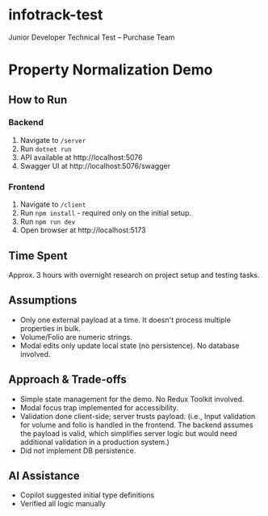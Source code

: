 # infotrack-test
Junior Developer Technical Test – Purchase Team

# Property Normalization Demo

## How to Run
### Backend
1. Navigate to `/server`
2. Run `dotnet run`
3. API available at http://localhost:5076
4. Swagger UI at http://localhost:5076/swagger

### Frontend
1. Navigate to `/client`
2. Run `npm install` - required only on the initial setup.
3. Run `npm run dev`
4. Open browser at http://localhost:5173

## Time Spent
Approx. 3 hours with overnight research on project setup and testing tasks.

## Assumptions
- Only one external payload at a time. It doesn't process multiple properties in bulk.
- Volume/Folio are numeric strings.
- Modal edits only update local state (no persistence). No database involved.

## Approach & Trade-offs
- Simple state management for the demo. No Redux Toolkit involved.
- Modal focus trap implemented for accessibility.
- Validation done client-side; server trusts payload. (i.e., Input validation for volume and folio is handled in the frontend. The backend assumes the payload is valid, which simplifies server logic but would need additional validation in a production system.)
- Did not implement DB persistence.

## AI Assistance
- Copilot suggested initial type definitions
- Verified all logic manually
